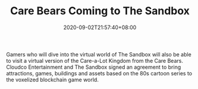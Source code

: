 ﻿---
title: "Care Bears Coming to The Sandbox"
date: 2020-09-02T21:57:40+08:00
lastmod: 2020-09-02T16:45:40+08:00
draft: false
authors: ["Great"]
description: "Gamers who will dive into the virtual world of The Sandbox will also be able to visit a virtual version of the Care-a-Lot Kingdom from the Care Bears. Cloudco Entertainment and The Sandbox signed an agreement to bring attractions, games, buildings and assets based on the 80s cartoon series to the voxelized blockchain game world."
featuredImage: "care-bears-coming-to-the-sandbox.png"
tags: ["Virtual World","Play to Earn"]
categories: ["news"]
news: ["Virtual World"]
weight: 
lightgallery: true
pinned: false
recommend: false
recommend1: false
---

Gamers who will dive into the virtual world of The Sandbox will also be able to visit a virtual version of the Care-a-Lot Kingdom from the Care Bears. Cloudco Entertainment and The Sandbox signed an agreement to bring attractions, games, buildings and assets based on the 80s cartoon series to the voxelized blockchain game world.

<!--more-->

